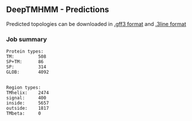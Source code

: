 ## DeepTMHMM - Predictions
Predicted topologies can be downloaded in [.gff3 format](TMRs.gff3) and [.3line format](predicted_topologies.3line)
### Job summary
```
Protein types:
TM:			508
SP+TM:		86
SP:			314
GLOB:		4092


Region types:
TMhelix:	2474
signal:		400
inside:		5657
outside:	1817
TMbeta:		0
```
